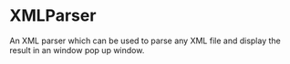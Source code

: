 # XMLParser
An XML parser which can be used to parse any XML file and display the result in an window pop up window.

